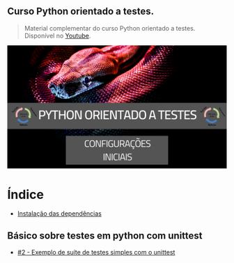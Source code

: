## Curso Python orientado a testes.

> Material complementar do curso Python orientado a testes. Disponível no [Youtube](https://www.youtube.com/watch?v=_l1Yoypvuhg&list=PLLCFxfe9wkl9XrVLgobreLvt-hQ_Lz2UE&index=1).

<img src="https://github.com/Geofisicando/python-orientado-a-testes/blob/main/python%20orientado%20a%20testes.png" width=1000>

# Índice

- [Instalação das dependências](https://github.com/Geofisicando/python-orientado-a-testes/tree/main/exemplos#exemplos-de-c%C3%B3digos-utilizados-no-curso)

## Básico sobre testes em python com unittest

- [#2 - Exemplo de suíte de testes simples com o unittest](https://github.com/Geofisicando/python-orientado-a-testes/tree/main/exemplos/unittest_exemplos/simples#exemplo-de-su%C3%ADte-de-testes-simples-com-o-unittest)
